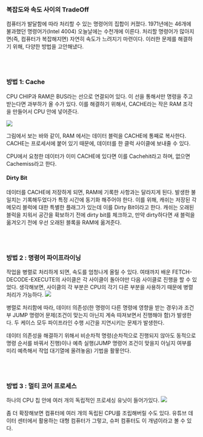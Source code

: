 ### 복잡도와 속도 사이의 TradeOff
컴퓨터가 발달함에 따라 처리할 수 있는 명령어의 집합이 커졌다. 1971년에는 46개에 불과했던 명령어가(Intel 4004) 오늘날에는 수천개에 이른다. 처리할 명령어가 많아지면(즉, 컴퓨터가 복잡해지면) 자연히 속도가 느려지기 마련이다. 이러한 문제를 해결하기 위해, 다양한 방법을 고안해냈다.

</br></br>

### 방법 1: Cache

CPU CHIP과 RAM은 BUS라는 선으로 연결되어 있다. 이 선을 통해서만 명령을 주고 받는다면 과부하가 올 수가 있다. 이를 해결하기 위해서, CACHE라는 작은 RAM 조각을 만들어서 CPU 안에 넣어준다.


![](2021-09-15-17-11-02.png)

그림에서 보는 바와 같이, RAM 에서는 데이터 블럭을 CACHE에 통째로 복사한다. CACHE는 프로세서에 붙어 있기 때문에, 데이터를 한 클럭 사이클에 보내줄 수 있다. 

CPU에서 요청한 데이터가 이미 CACHE에 있다면 이를 Cachehit라고 하며, 없으면 Cachemiss라고 한다.

#### Dirty Bit

데이터를 CACHE에 저장하게 되면, RAM에 기록한 사항과는 달라지게 된다. 발생한 불일치는 기록해두었다가 특정 시간에 동기화 해주어야 한다. 이를 위해, 캐쉬는 저장된 각 메모리 블럭에 대한 특별한 플래그가 있는데 이를 Dirty Bit이라고 한다. 캐쉬는 오래된 블럭을 지워서 공간을 확보하기 전에 dirty bit를 체크하고, 만약 dirty하다면 새 블럭을 옮겨오기 전에 우선 오래된 블록을 RAM에 옮겨준다.

</br></br>

### 방법 2 : 명령어 파이프라이닝

작업을 병렬로 처리하게 되면, 속도를 엄청나게 올릴 수 있다. 여태까지 배운 FETCH-DECODE-EXECUTE의 사이클은 각 사이클이 돌아야만 다음 사이클로 진행을 할 수 있었다. 생각해보면, 사이클의 각 부분은 CPU의 각기 다른 부분을 사용하기 때문에 병렬 처리가 가능하다.
![](2021-09-15-17-17-13.png)

병렬로 처리함에 따라, 데이터 의존성(한 명령이 다른 명령에 영향을 받는 경우)과 조건부 JUMP 명령어 문제(조건이 맞는지 아닌지 계속 따져보면서 진행해야 함)가 발생한다. 두 케이스 모두 파이프라인 수행 시간을 지연시키는 문제가 발생한다. 

데이터 의존성을 해결하기 위해서 비순차적 명령(순차적으로 진행되지 않아도 동적으로 명령 순서를 바꿔서 진행)이나 예측 실행(JUMP 명령어 조건이 맞을지 아닐지 여부를 미리 예측해서 작업 대기열에 올려놓음) 기법을 활욯안다. 

</br></br>


### 방법 3 : 멀티 코어 프로세스

하나의 CPU 칩 안에 여러 개의 독립적인 프로세싱 유닛이 들어가있다.
![](2021-09-15-17-21-24.png)

좀 더 확장해보면 컴퓨터에 여러 개의 독립된 CPU를 조립해버릴 수도 있다. 유튜브 데이터 센터에서 활용하는 대형 컴퓨터가 그렇고, 슈퍼 컴퓨터도 이 개념이라고 볼 수 있다.